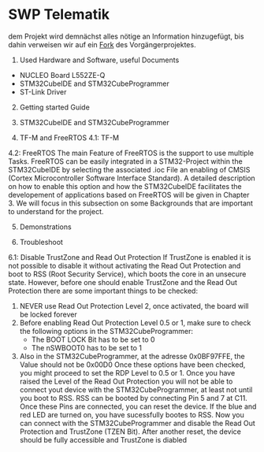 # SWP Telematik

dem Projekt wird demnächst alles nötige an Information hinzugefügt, bis dahin verweisen wir auf ein [Fork](https://github.com/KurfuerstPilz/Softwareprojekt) des Vorgängerprojektes.

1. Used Hardware and Software, useful Documents
- NUCLEO Board L552ZE-Q
- STM32CubeIDE and STM32CubeProgrammer
- ST-Link Driver

2. Getting started Guide

3. STM32CubeIDE and STM32CubeProgrammer

4. TF-M and FreeRTOS
4.1: TF-M

4.2: FreeRTOS
The main Feature of FreeRTOS is the support to use multiple Tasks. FreeRTOS can be easily integrated in a STM32-Project within the STM32CubeIDE by selecting the associated .ioc File an enabling of CMSIS (Cortex Microcontroller Software Interface Standard). A detailed description on how to enable this option and how the STM32CubeIDE facilitates the developement of applications based on FreeRTOS will be given in Chapter 3. We will focus in this subsection on some Backgrounds that are important to understand for the project. 

5. Demonstrations

6. Troubleshoot

6.1: Disable TrustZone and Read Out Protection
If TrustZone is enabled it is not possible to disable it without activating the Read Out Protection and boot to RSS (Root Security Service), which boots the core in an unsecure state. However, before one should enable TrustZone and the Read Out Protection there are some important things to be checked:
1. NEVER use Read Out Protection Level 2, once activated, the board will be locked forever
2. Before enabling Read Out Protection Level 0.5 or 1, make sure to check the following options in the STM32CubeProgrammer:
    - The BOOT LOCK Bit has to be set to 0
    - The nSWBOOT0 has to be set to 1
3. Also in the STM32CubeProgrammer, at the adresse 0x0BF97FFE, the Value should not be 0x00D0
Once these options have been checked, you might proceed to set the RDP Level to 0.5 or 1. Once you have raised the Level of the Read Out Protection you will not be able to connect yout device with the STM32CubeProgrammer, at least not until you boot to RSS.
RSS can be booted by connecting Pin 5 and 7 at C11. Once these Pins are connected, you can reset the device. If the blue and red LED are turned on, you have sucessfully bootes to RSS. Now you can connect with the STM32CubeProgrammer and disable the Read Out Protection and TrustZone (TZEN Bit). After another reset, the device should be fully accessible and TrustZone is diabled
